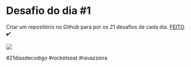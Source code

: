 # Desafio do dia #1

Criar um repositório no Github para por os 21 desafios de cada dia.  <a href="https://henriqueravazzi.github.io/desafio-21-rocketseat/dia-01/">FEITO</a>. ✔️

<img src="Desafio 1.png" />

#21diasdecodigo #rocketseat #ravazzeira